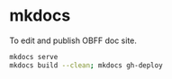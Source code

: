 # mkdocs

To edit and publish OBFF doc site.

```bash
mkdocs serve
mkdocs build --clean; mkdocs gh-deploy
```